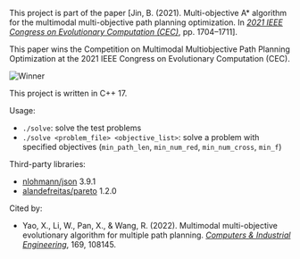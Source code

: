 This project is part of the paper [Jin, B. (2021). Multi-objective A* algorithm for the multimodal multi-objective path planning optimization. In [*2021 IEEE Congress on Evolutionary Computation (CEC)*](https://doi.org/10.1109/CEC45853.2021.9504943), pp. 1704–1711].

This paper wins the Competition on Multimodal Multiobjective Path Planning Optimization at the 2021 IEEE Congress on Evolutionary Computation (CEC).

![Winner](certificate.png)

This project is written in C++ 17.

Usage:
- `./solve`: solve the test problems
- `./solve <problem_file> <objective_list>`: solve a problem with specified objectives (`min_path_len`, `min_num_red`, `min_num_cross`, `min_f`)

Third-party libraries:
- [nlohmann/json](https://nlohmann.github.io/json/) 3.9.1
- [alandefreitas/pareto](https://alandefreitas.github.io/pareto/) 1.2.0

Cited by:
- Yao, X., Li, W., Pan, X., & Wang, R. (2022). Multimodal multi-objective evolutionary algorithm for multiple path planning. [*Computers & Industrial Engineering*](https://doi.org/10.1016/j.cie.2022.108145), 169, 108145.
